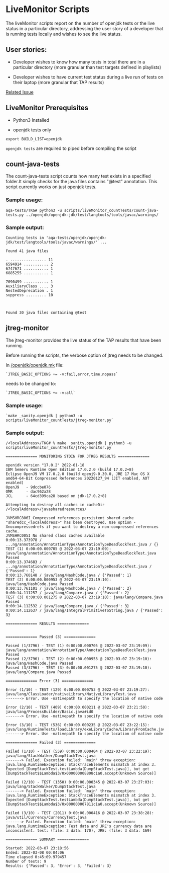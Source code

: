 # LiveMonitor Scripts

The liveMonitor scripts report on the number of openjdk tests or the live status in a particular directory, addressing the user story of a developer that is running tests locally and wishes to see the live status.

## User stories:
- Developer wishes to know how many tests in total there are in a particular directory (more granular than test targets defined in playlists)

- Developer wishes to have current test status during a live run of tests on their laptop (more granular that TAP results)

[Related Issue](https://github.com/adoptium/TKG/issues/176)

## LiveMonitor Prerequisites

- Python3 Installed

- openjdk tests only

`export BUILD_LIST=openjdk`

`openjdk tests` are required to piped before compiling the script



## count-java-tests

The count-java-tests script counts how many test exists in a specified folder.It simply checks for the java files contains "@test" annotation. This script currently works on just openjdk tests.


### Sample usage:

`aqa-tests/TKG# python3 -u scripts/liveMonitor_countTests/count-java-tests.py ../openjdk/openjdk-jdk/test/langtools/tools/javac/warnings/`

### Sample output:

    Counting tests in 'aqa-tests/openjdk/openjdk-jdk/test/langtools/tools/javac/warnings/' ...

    Found 41 java files

    . ................ 11 
    6594914 ........... 2 
    6747671 ........... 1 
    6885255 ........... 1 

    7090499 ........... 1 
    AuxiliaryClass .... 3 
    NestedDeprecation . 1 
    suppress ......... 10 



    Found 30 java files containing @test

## jtreg-monitor

The jtreg-monitor provides the live status of the TAP results that have been running.


Before running the scripts, the verbose option of jtreg needs to be changed. 


In [/openjdk/openjdk.mk](https://github.com/adoptium/aqa-tests/blob/master/openjdk/openjdk.mk) file:

    `JTREG_BASIC_OPTIONS += -v:fail,error,time,nopass`  
needs to be changed to:

    `JTREG_BASIC_OPTIONS += -v:all`

### Sample usage:

	`make _sanity.openjdk | python3 -u scripts/liveMonitor_countTests/jtreg-monitor.py`


### Sample output:

    /<localAddress>/TKG# % make _sanity.openjdk | python3 -u scripts/liveMonitor_countTests/jtreg-monitor.py

    ============== MONITORING STDIN FOR JTREG RESULTS ==============

    openjdk version "17.0.2" 2022-01-18
    IBM Semeru Runtime Open Edition 17.0.2.0 (build 17.0.2+8)
    Eclipse OpenJ9 VM 17.0.2.0 (build openj9-0.30.0, JRE 17 Mac OS X amd64-64-Bit Compressed References 20220127_94 (JIT enabled, AOT enabled)
    OpenJ9   - 9dccbe076
    OMR      - dac962a28
    JCL      - 64cd399ca28 based on jdk-17.0.2+8)

    Attempting to destroy all caches in cacheDir /<localAddress>/javasharedresources/

    JVMSHRC806I Compressed references persistent shared cache "sharedcc_<localAddress>" has been destroyed. Use option -Xnocompressedrefs if you want to destroy a non-compressed references cache.
    JVMSHRC005I No shared class caches available
    0:00:13.373978 / ...ng/annotation/AnnotationType/AnnotationTypeDeadlockTest.java / {}
    TEST (1) 0:00:00.000705 @ 2022-03-07 23:19:09): java/lang/annotation/AnnotationType/AnnotationTypeDeadlockTest.java Passed
    0:00:13.374683 / ...ng/annotation/AnnotationType/AnnotationTypeDeadlockTest.java / {'Passed': 1}
    0:00:13.760148 / java/lang/HashCode.java / {'Passed': 1}                                        
    TEST (2) 0:00:00.000953 @ 2022-03-07 23:19:10): java/lang/HashCode.java Passed
    0:00:13.761101 / java/lang/HashCode.java / {'Passed': 2}
    0:00:14.111257 / java/lang/Compare.java / {'Passed': 2} 
    TEST (3) 0:00:00.001275 @ 2022-03-07 23:19:10): java/lang/Compare.java Passed
    0:00:14.112532 / java/lang/Compare.java / {'Passed': 3}
    0:00:14.112637 / java/lang/IntegralPrimitiveToString.java / {'Passed': 3}

    ============== RESULTS ==============


    ============== Passed (3) ==============

    Passed (1/3796) - TEST (1) 0:00:00.000705 @ 2022-03-07 23:19:09): java/lang/annotation/AnnotationType/AnnotationTypeDeadlockTest.java Passed
    Passed (2/3796) - TEST (2) 0:00:00.000953 @ 2022-03-07 23:19:10): java/lang/HashCode.java Passed
    Passed (3/3796) - TEST (3) 0:00:00.001275 @ 2022-03-07 23:19:10): java/lang/Compare.java Passed

    ============== Error (3) ==============

    Error (1/10) - TEST (129) 0:00:00.000753 @ 2022-03-07 23:19:27): java/lang/ClassLoader/nativeLibrary/NativeLibraryTest.java 
    -------> Error. Use -nativepath to specify the location of native code

    Error (2/10) - TEST (409) 0:00:00.000211 @ 2022-03-07 23:21:50): java/lang/ProcessBuilder/Basic.java#id0 
    -------> Error. Use -nativepath to specify the location of native code

    Error (3/10) - TEST (536) 0:00:00.000235 @ 2022-03-07 23:22:15): java/lang/RuntimeTests/loadLibrary/exeLibraryCache/LibraryFromCache.java 
    -------> Error. Use -nativepath to specify the location of native code

    ============== Failed (3) ==============

    Failed (1/10) - TEST (559) 0:00:00.000404 @ 2022-03-07 23:22:19): java/lang/StackWalker/DumpStackTest.java 
    -------> Failed. Execution failed: `main' threw exception: java.lang.RuntimeException: StackTraceElements mismatch at index 3. Expected [DumpStackTest.testLambda(DumpStackTest.java)], but get [DumpStackTest$$Lambda$3/0x000000008808c1a0.accept(Unknown Source)]

    Failed (2/10) - TEST (1350) 0:00:00.000345 @ 2022-03-07 23:27:03): java/lang/StackWalker/DumpStackTest.java 
    -------> Failed. Execution failed: `main' threw exception: java.lang.RuntimeException: StackTraceElements mismatch at index 3. Expected [DumpStackTest.testLambda(DumpStackTest.java)], but get [DumpStackTest$$Lambda$3/0x000000007811c1a0.accept(Unknown Source)]

    Failed (3/10) - TEST (2011) 0:00:00.000416 @ 2022-03-07 23:38:28): java/util/Currency/CurrencyTest.java 
    -------> Failed. Execution failed: `main' threw exception: java.lang.RuntimeException: Test data and JRE's currency data are inconsistent. test: (file: 3 data: 170), JRE: (file: 3 data: 169)

    ============== SUMMARY ==============

    Started: 2022-03-07 23:18:56
    Ended: 2022-03-08 00:04:06
    Time elapsed 0:45:09.979457
    Number of tests: 9
    Results: {'Passed': 3, 'Error': 3, 'Failed': 3}